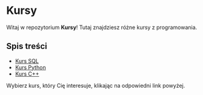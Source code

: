 # Kursy

Witaj w repozytorium **Kursy**! Tutaj znajdziesz różne kursy z programowania.

## Spis treści

- [Kurs SQL](./sql.md)
- [Kurs Python](./python.md)
- [Kurs C++](./c++.md)

Wybierz kurs, który Cię interesuje, klikając na odpowiedni link powyżej.
